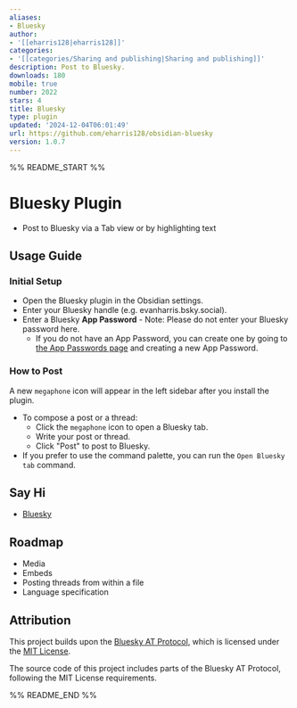 ```yaml
---
aliases:
- Bluesky
author:
- '[[eharris128|eharris128]]'
categories:
- '[[categories/Sharing and publishing|Sharing and publishing]]'
description: Post to Bluesky.
downloads: 180
mobile: true
number: 2022
stars: 4
title: Bluesky
type: plugin
updated: '2024-12-04T06:01:49'
url: https://github.com/eharris128/obsidian-bluesky
version: 1.0.7
---
```


%% README_START %%

# Bluesky Plugin
- Post to Bluesky via a Tab view or by highlighting text

## Usage Guide

### Initial Setup
- Open the Bluesky plugin in the Obsidian settings.
- Enter your Bluesky handle (e.g. evanharris.bsky.social).
- Enter a Bluesky <b>App Password</b> - Note: Please do not enter your Bluesky password here.
    - If you do not have an App Password, you can create one by going to [the App Passwords page](https://bsky.app/settings/app-passwords) and creating a new App Password.

### How to Post

A new `megaphone` icon will appear in the left sidebar after you install the plugin.

- To compose a post or a thread: 
    - Click the `megaphone` icon to open a Bluesky tab.
    - Write your post or thread.
    - Click "Post" to post to Bluesky.
- If you prefer to use the command palette, you can run the `Open Bluesky tab` command.

## Say Hi
- [Bluesky](https://bsky.app/profile/evanharris.bsky.social)

## Roadmap
- Media
- Embeds
- Posting threads from within a file
- Language specification

## Attribution

This project builds upon the [Bluesky AT Protocol](https://github.com/bluesky-social/atproto), which is licensed under the [MIT License](https://opensource.org/licenses/MIT).

The source code of this project includes parts of the Bluesky AT Protocol, following the MIT License requirements.


%% README_END %%